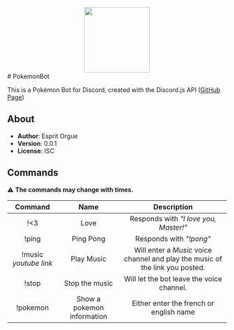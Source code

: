 <div align="center"><img width="150px" src="img/ico.png" /></div>
# PokemonBot

This is a Pokémon Bot for Discord, created with the Discord.js API
([GitHub Page](https://github.com/hydrabolt/discord.js/))

## About

* __Author__: Esprit Orgue
* __Version__: 0.0.1
* __License__: ISC

## Commands
:warning: **The commands may change with times.**

__Command__|__Name__|__Description__
:--:|:--:|:--:
!<3|Love|Responds with _"I love you, Master!"_
!ping|Ping Pong|Responds with _"!pong"_
!music _youtube link_ |Play Music|Will enter a _Music_ voice channel and play the music of the link you posted.
!stop|Stop the music|Will let the bot leave the voice channel.
!pokemon|Show a pokemon information| Either enter the french or english name
